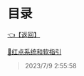 # 目录  


[👈【返回】](/--目录--/##工作笔记##)  


[📜红点系统和软指引](/##工作笔记##/zoo可梦笔记/红点系统和软指引)  







> 2023/7/9 2:55:58
